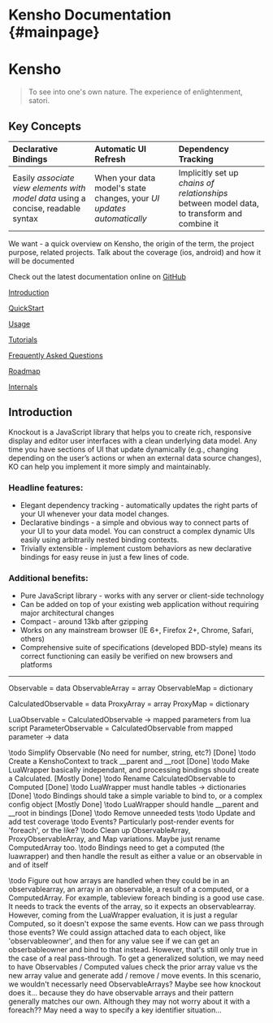 Kensho Documentation    {#mainpage}
============

# Kensho
> To see into one's own nature. The experience of enlightenment, satori.

## Key Concepts

Declarative Bindings | Automatic UI Refresh | Dependency Tracking | 
:-|:-|:-|
Easily *associate view elements with model data* using a concise, readable syntax | When your data model's state changes, your *UI updates automatically* | Implicitly set up *chains of relationships* between model data, to transform and combine it |


We want - a quick overview on Kensho, the origin of the term, the project purpose, related projects.
Talk about the coverage (ios, android) and how it will be documented


Check out the latest documentation online on [GitHub](http://skywardapps.github.io/Kensho/index.html)

[Introduction](doc/Introduction.md)

[QuickStart](doc/QuickStart.md)

[Usage](doc/Usage.md)

[Tutorials](doc/Tutorials.md)

[Frequently Asked Questions](doc/FAQ.md)

[Roadmap](doc/Roadmap.md)

[Internals](doc/Internals.md)




## Introduction
Knockout is a JavaScript library that helps you to create rich, responsive display and editor user interfaces with a clean underlying data model. Any time you have sections of UI that update dynamically (e.g., changing depending on the user’s actions or when an external data source changes), KO can help you implement it more simply and maintainably. 

### Headline features:
- Elegant dependency tracking - automatically updates the right parts of your UI whenever your data model changes.
- Declarative bindings - a simple and obvious way to connect parts of your UI to your data model. You can construct a complex dynamic UIs easily using arbitrarily nested binding contexts.
- Trivially extensible - implement custom behaviors as new declarative bindings for easy reuse in just a few lines of code.

### Additional benefits:

- Pure JavaScript library - works with any server or client-side technology
- Can be added on top of your existing web application without requiring major architectural changes
- Compact - around 13kb after gzipping
- Works on any mainstream browser (IE 6+, Firefox 2+, Chrome, Safari, others)
- Comprehensive suite of specifications (developed BDD-style) means its correct functioning can easily be verified on new browsers and platforms


-----

 Observable = data
 ObservableArray = array
 ObservableMap = dictionary

CalculatedObservable = data
ProxyArray = array
ProxyMap = dictionary

LuaObservable = CalculatedObservable -> mapped parameters from lua script
ParameterObservable = CalculatedObservable from mapped parameter -> data


\todo Simplify Observable (No need for number, string, etc?)    [Done]
\todo Create a KenshoContext to track __parent and __root       [Done]
\todo Make LuaWrapper basically independant, and processing bindings should create a Calculated. [Mostly Done]
\todo Rename CalculatedObservable to Computed   [Done]
\todo LuaWrapper must handle tables -> dictionaries [Done]
\todo Bindings should take a simple variable to bind to, or a complex config object [Mostly Done]
\todo LuaWrapper should handle __parent and __root in bindings [Done]
\todo Remove unneeded tests
\todo Update and add test coverage
\todo Events? Particularly post-render events for 'foreach', or the like?
\todo Clean up ObservableArray, ProxyObservableArray, and Map variations.  Maybe just rename ComputedArray too.
\todo Bindings need to get a computed (the luawrapper) and then handle the result as either a 
    value or an observable in and of itself

\todo Figure out how arrays are handled when they could be in an observablearray, an array in an observable, 
    a result of a computed, or a ComputedArray.  For example, tableview foreach binding is a good use case.  It needs
    to track the events of the array, so it expects an observablearray.  However, coming from the LuaWrapper evaluation,
    it is just a regular Computed, so it doesn't expose the same events.  How can we pass through those events?  We could assign
    attached data to each object, like 'observableowner', and then for any value see if we can get an obserbableowner and bind to
    that instead.  However, that's still only true in the case of a real pass-through.  To get a generalized solution, we may need 
    to have Observables / Computed values check the prior array value vs the new array value and generate add / remove / move 
    events.  In this scenario, we wouldn't necessarly need ObservableArrays?  Maybe see how knockout does it... because they do have
    observable arrays and their pattern generally matches our own.  Although they may not worry about it with a foreach??
    May need a way to specify a key identifier situation...

